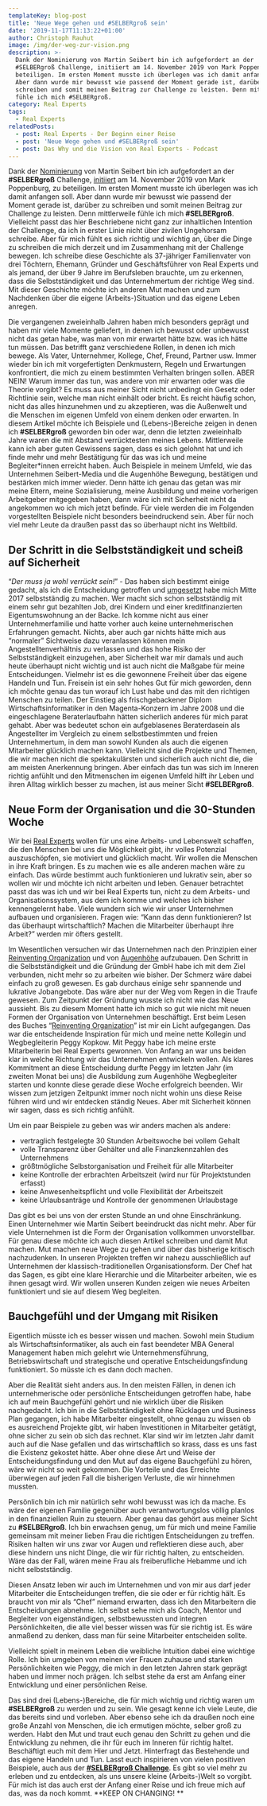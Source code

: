 ```yaml
---
templateKey: blog-post
title: 'Neue Wege gehen und #SELBERgroß sein'
date: '2019-11-17T11:13:22+01:00'
author: Christoph Rauhut
image: /img/der-weg-zur-vision.png
description: >-
  Dank der Nominierung von Martin Seibert bin ich aufgefordert an der
  #SELBERgroß Challenge, initiiert am 14. November 2019 von Mark Poppenburg, zu
  beteiligen. Im ersten Moment musste ich überlegen was ich damit anfangen soll.
  Aber dann wurde mir bewusst wie passend der Moment gerade ist, darüber zu
  schreiben und somit meinen Beitrag zur Challenge zu leisten. Denn mittlerweile
  fühle ich mich #SELBERgroß.
category: Real Experts
tags:
  - Real Experts
relatedPosts:
  - post: Real Experts - Der Beginn einer Reise
  - post: 'Neue Wege gehen und #SELBERgroß sein'
  - post: Das Why und die Vision von Real Experts - Podcast
---
```

Dank der [Nominierung](https://twitter.com/mseibert/status/1195601307522027520) von Martin Seibert bin ich aufgefordert an der **\#SELBERgroß** Challenge, [initiiert](https://twitter.com/MarkPoppenborg/status/1194863899436298240) am 14. November 2019 von Mark Poppenburg, zu beteiligen. Im ersten Moment musste ich überlegen was ich damit anfangen soll. Aber dann wurde mir bewusst wie passend der Moment gerade ist, darüber zu schreiben und somit meinen Beitrag zur Challenge zu leisten. Denn mittlerweile fühle ich mich **\#SELBERgroß**. Vielleicht passt das hier Beschriebene nicht ganz zur inhaltlichen Intention der Challenge, da ich in erster Linie nicht über zivilen Ungehorsam schreibe. Aber für mich fühlt es sich richtig und wichtig an, über die Dinge zu schreiben die mich derzeit und im Zusammenhang mit der Challenge bewegen. Ich schreibe diese Geschichte als 37-jähriger Familienvater von drei Töchtern, Ehemann, Gründer und Geschäftsführer von Real Experts und als jemand, der über 9 Jahre im Berufsleben brauchte, um zu erkennen, dass die Selbstständigkeit und das Unternehmertum der richtige Weg sind. Mit dieser Geschichte möchte ich anderen Mut machen und zum Nachdenken über die eigene (Arbeits-)Situation und das eigene Leben anregen. 

Die vergangenen zweieinhalb Jahren haben mich besonders geprägt und haben mir viele Momente geliefert, in denen ich bewusst oder unbewusst nicht das getan habe, was man von mir erwartet hätte bzw. was ich hätte tun müssen. Das betrifft ganz verschiedene Rollen, in denen ich mich bewege. Als Vater, Unternehmer, Kollege, Chef, Freund, Partner usw. Immer wieder bin ich mit vorgefertigten Denkmustern, Regeln und Erwartungen konfrontiert, die mich zu einem bestimmten Verhalten bringen sollen. ABER NEIN! Warum immer das tun, was andere von mir erwarten oder was die Theorie vorgibt? Es muss aus meiner Sicht nicht unbedingt ein Gesetz oder Richtlinie sein, welche man nicht einhält oder bricht. Es reicht häufig schon, nicht das alles hinzunehmen und zu akzeptieren, was die Außenwelt und die Menschen im eigenen Umfeld von einem denken oder erwarten. In diesem Artikel möchte ich Beispiele und (Lebens-)Bereiche zeigen in denen ich **\#SELBERgroß** geworden bin oder war, denn die letzten zweieinhalb Jahre waren die mit Abstand verrücktesten meines Lebens. Mittlerweile kann ich aber guten Gewissens sagen, dass es sich gelohnt hat und ich finde mehr und mehr Bestätigung für das was ich und meine Begleiter*innen erreicht haben. Auch Beispiele in meinem Umfeld, wie das Unternehmen Seibert-Media und die Augenhöhe Bewegung, bestätigen und bestärken mich immer wieder. Denn hätte ich genau das getan was mir meine Eltern, meine Sozialisierung, meine Ausbildung und meine vorherigen Arbeitgeber mitgegeben haben, dann wäre ich mit Sicherheit nicht da angekommen wo ich mich jetzt befinde. Für viele werden die im Folgenden vorgestellten Beispiele nicht besonders beeindruckend sein. Aber für noch viel mehr Leute da draußen passt das so überhaupt nicht ins Weltbild. 

## Der Schritt in die Selbstständigkeit und scheiß auf Sicherheit

“_Der muss ja wohl verrückt sein!_” - Das haben sich bestimmt einige gedacht, als ich die Entscheidung getroffen und [umgesetzt](https://www.realexperts.de/blog/2018-12-02-real-experts-der-beginn-einer-reise/) habe mich Mitte 2017 selbstständig zu machen. Wer macht sich schon selbstständig mit einem sehr gut bezahlten Job, drei Kindern und einer kreditfinanzierten Eigentumswohnung an der Backe. Ich komme nicht aus einer Unternehmerfamilie und hatte vorher auch keine unternehmerischen Erfahrungen gemacht. Nichts, aber auch gar nichts hätte mich aus “normaler” Sichtweise dazu veranlassen können mein Angestelltenverhältnis zu verlassen und das hohe Risiko der Selbstständigkeit einzugehen, aber Sicherheit war mir damals und auch heute überhaupt nicht wichtig und ist auch nicht die Maßgabe für meine Entscheidungen. Vielmehr ist es die gewonnene Freiheit über das eigene Handeln und Tun. Freisein ist ein sehr hohes Gut für mich geworden, denn ich möchte genau das tun worauf ich Lust habe und das mit den richtigen Menschen zu teilen. Der Einstieg als frischgebackener Diplom Wirtschaftsinformatiker in den Magenta-Konzern im Jahre 2008 und die eingeschlagene Beraterlaufbahn hätten sicherlich anderes für mich parat gehabt. Aber was bedeutet schon ein aufgeblasenes Beraterdasein als Angestellter im Vergleich zu einem selbstbestimmten und freien Unternehmertum, in dem man sowohl Kunden als auch die eigenen Mitarbeiter glücklich machen kann. Vielleicht sind die Projekte und Themen, die wir machen nicht die spektakulärsten und sicherlich auch nicht die, die am meisten Anerkennung bringen. Aber einfach das tun was sich im Inneren richtig anfühlt und den Mitmenschen im eigenen Umfeld hilft ihr Leben und ihren Alltag wirklich besser zu machen, ist aus meiner Sicht **\#SELBERgroß**. 

## Neue Form der Organisation und die 30-Stunden Woche

Wir bei [Real Experts](https://www.realexperts.de/) wollen für uns eine Arbeits- und Lebenswelt schaffen, die den Menschen bei uns die Möglichkeit gibt, ihr volles Potenzial auszuschöpfen, sie motiviert und glücklich macht. Wir wollen die Menschen in ihre Kraft bringen. Es zu machen wie es alle anderen machen wäre zu einfach. Das würde bestimmt auch funktionieren und lukrativ sein, aber so wollen wir und möchte ich nicht arbeiten und leben. Genauer betrachtet passt das was ich und wir bei Real Experts tun, nicht zu dem Arbeits- und Organisationssystem, aus dem ich komme und welches ich bisher kennengelernt habe. Viele wundern sich wie wir unser Unternehmen aufbauen und organisieren. Fragen wie: “Kann das denn funktionieren? Ist das überhaupt wirtschaftlich? Machen die Mitarbeiter überhaupt ihre Arbeit?” werden mir öfters gestellt. 

Im Wesentlichen versuchen wir das Unternehmen nach den Prinzipien einer [Reinventing Organization](https://www.reinventingorganizations.com/) und von [Augenhöhe](http://augenhoehe-film.de/) aufzubauen. Den Schritt in die Selbstständigkeit und die Gründung der GmbH habe ich mit dem Ziel verbunden, nicht mehr so zu arbeiten wie bisher. Der Schmerz wäre dabei einfach zu groß gewesen. Es gab durchaus einige sehr spannende und lukrative Jobangebote. Das wäre aber nur der Weg vom Regen in die Traufe gewesen. Zum Zeitpunkt der Gründung wusste ich nicht wie das Neue aussieht. Bis zu diesem Moment hatte ich mich so gut wie nicht mit neuen Formen der Organisation von Unternehmen beschäftigt. Erst beim Lesen des Buches “[Reinventing Organization](https://www.reinventingorganizations.com/)” ist mir ein Licht aufgegangen. Das war die entscheidende Inspiration für mich und meine nette Kollegin und Wegbegleiterin Peggy Kopkow. Mit Peggy habe ich meine erste Mitarbeiterin bei Real Experts gewonnen. Von Anfang an war uns beiden klar in welche Richtung wir das Unternehmen entwickeln wollen. Als klares Kommitment an diese Entscheidung durfte Peggy im letzten Jahr (im zweiten Monat bei uns) die Ausbildung zum Augenhöhe Wegbegleiter starten und konnte diese gerade diese Woche erfolgreich beenden. Wir wissen zum jetzigen Zeitpunkt immer noch nicht wohin uns diese Reise führen wird und wir entdecken ständig Neues. Aber mit Sicherheit können wir sagen, dass es sich richtig anfühlt. 

Um ein paar Beispiele zu geben was wir anders machen als andere:

* vertraglich festgelegte 30 Stunden Arbeitswoche bei vollem Gehalt
* volle Transparenz über Gehälter und alle Finanzkennzahlen des Unternehmens
* größtmögliche Selbstorganisation und Freiheit für alle Mitarbeiter
* keine Kontrolle der erbrachten Arbeitszeit (wird nur für Projektstunden erfasst)
* keine Anwesenheitspflicht und volle Flexibilität der Arbeitszeit
* keine Urlaubsanträge und Kontrolle der genommenen Urlaubstage

Das gibt es bei uns von der ersten Stunde an und ohne Einschränkung. Einen Unternehmer wie Martin Seibert beeindruckt das nicht mehr. Aber für viele Unternehmen ist die Form der Organisation vollkommen unvorstellbar. Für genau diese möchte ich auch diesen Artikel schreiben und damit Mut machen. Mut machen neue Wege zu gehen und über das bisherige kritisch nachzudenken. In unseren Projekten treffen wir nahezu ausschließlich auf Unternehmen der klassisch-traditionellen Organisationsform. Der Chef hat das Sagen, es gibt eine klare Hierarchie und die Mitarbeiter arbeiten, wie es ihnen gesagt wird. Wir wollen unseren Kunden zeigen wie neues Arbeiten funktioniert und sie auf diesem Weg begleiten. 

## Bauchgefühl und der Umgang mit Risiken

Eigentlich müsste ich es besser wissen und machen. Sowohl mein Studium als Wirtschaftsinformatiker, als auch ein fast beendeter MBA General Management haben mich gelehrt wie Unternehmensführung, Betriebswirtschaft und strategische und operative Entscheidungsfindung funktioniert. So müsste ich es dann doch machen. 

Aber die Realität sieht anders aus. In den meisten Fällen, in denen ich unternehmerische oder persönliche Entscheidungen getroffen habe, habe ich auf mein Bauchgefühl gehört und nie wirklich über die Risiken nachgedacht. Ich bin in die Selbstständigkeit ohne Rücklagen und Business Plan gegangen, ich habe Mitarbeiter eingestellt, ohne genau zu wissen ob es ausreichend Projekte gibt, wir haben Investitionen in Mitarbeiter getätigt, ohne sicher zu sein ob sich das rechnet. Klar sind wir im letzten Jahr damit auch auf die Nase gefallen und das wirtschaftlich so krass, dass es uns fast die Existenz gekostet hätte. Aber ohne diese Art und Weise der Entscheidungsfindung und den Mut auf das eigene Bauchgefühl zu hören, wäre wir nicht so weit gekommen. Die Vorteile und das Erreichte überwiegen auf jeden Fall die bisherigen Verluste, die wir hinnehmen mussten. 

Persönlich bin ich mir natürlich sehr wohl bewusst was ich da mache. Es wäre der eigenen Familie gegenüber auch verantwortungslos völlig planlos in den finanziellen Ruin zu steuern. Aber genau das gehört aus meiner Sicht zu **\#SELBERgroß**. Ich bin erwachsen genug, um für mich und meine Familie gemeinsam mit meiner lieben Frau die richtigen Entscheidungen zu treffen. Risiken halten wir uns zwar vor Augen und reflektieren diese auch, aber diese hindern uns nicht Dinge, die wir für richtig halten, zu entscheiden. Wäre das der Fall, wären meine Frau als freiberufliche Hebamme und ich nicht selbstständig. 

Diesen Ansatz leben wir auch im Unternehmen und von mir aus darf jeder Mitarbeiter die Entscheidungen treffen, die sie oder er für richtig hält. Es braucht von mir als “Chef” niemand erwarten, dass ich den Mitarbeitern die Entscheidungen abnehme. Ich selbst sehe mich als Coach, Mentor und Begleiter von eigenständigen, selbstbewussten und integren Persönlichkeiten, die alle viel besser wissen was für sie richtig ist. Es wäre anmaßend zu denken, dass man für seine Mitarbeiter entscheiden sollte. 

Vielleicht spielt in meinem Leben die weibliche Intuition dabei eine wichtige Rolle. Ich bin umgeben von meinen vier Frauen zuhause und starken Persönlichkeiten wie Peggy, die mich in den letzten Jahren stark geprägt haben und immer noch prägen. Ich selbst stehe da erst am Anfang einer Entwicklung und einer persönlichen Reise.

Das sind drei (Lebens-)Bereiche, die für mich wichtig und richtig waren um **\#SELBERgroß** zu werden und zu sein. Wie gesagt kenne ich viele Leute, die das bereits sind und vorleben. Aber ebenso sehe ich da draußen noch eine große Anzahl von Menschen, die ich ermutigen möchte, selber groß zu werden. Habt den Mut und traut euch genau den Schritt zu gehen und die Entwicklung zu nehmen, die ihr für euch im Inneren für richtig haltet. Beschäftigt euch mit dem Hier und Jetzt. Hinterfragt das Bestehende und das eigene Handeln und Tun. Lasst euch inspirieren von vielen positiven Beispiele, auch aus der [**\#SELBERgroß Challenge**](https://twitter.com/hashtag/SELBERgro%C3%9F). Es gibt so viel mehr zu erleben und zu entdecken, als uns unsere kleine (Arbeits-)Welt so vorgibt. Für mich ist das auch erst der Anfang einer Reise und ich freue mich auf das, was da noch kommt. **KEEP ON CHANGING!**
